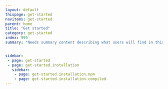 ```yaml
---
layout: default
thispage: get-started
navitems: get-started
parent: home
title: "Get started"
category: get-started
index: 999
summary: "Needs summary content describing what users will find in this category"


sidebar:
 - page: get-started
 - page: get-started.installation
   sidebar:
    - page: get-started.installation.npm
    - page: get-started.installation.compiled
---
```


